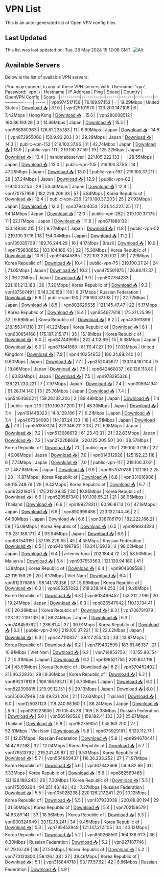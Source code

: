 # VPN List

This is an auto-generated list of Open VPN config files.

## Last Updated

This list was last updated on: Tue, 28 May 2024 15:12:06 GMT.
![Alt](https://repobeats.axiom.co/api/embed/186b98318ef1479477931607c1ad7d823f12451f.svg "Repobeats analytics image")

## Available Servers

Below is the list of available VPN servers:

(You may connect to any of these VPN servers with: Username: 'vpn', Password: 'vpn'.)
| Hostname | IP Address | Ping | Speed | Country | OpenVPN Config | Score |
|----------|------------|------|-------|---------|----------------| ----- |
| vpn974517156 | 76.169.97.153 | - | 19.29Mbps | United States | [Download 📥](./configs/server_0_US.ovpn) | 37.0 |
| vpn125101970 | 123.203.147.106 | 6 | 7.42Mbps | Hong Kong | [Download 📥](./configs/server_1_HK.ovpn) | 15.6 |
| vpn286008512 | 160.86.193.26 | 3 | 14.66Mbps | Japan | [Download 📥](./configs/server_2_JP.ovpn) | 15.5 |
| vpn968980363 | 126.81.235.183 | 11 | 6.69Mbps | Japan | [Download 📥](./configs/server_3_JP.ovpn) | 14.6 |
| vpn872955060 | 150.9.93.203 | 3 | 29.29Mbps | Japan | [Download 📥](./configs/server_4_JP.ovpn) | 14.3 |
| public-vpn-152 | 219.100.37.96 | 11 | 42.74Mbps | Japan | [Download 📥](./configs/server_5_JP.ovpn) | 13.9 |
| public-vpn-111 | 219.100.37.59 | 19 | 125.22Mbps | Japan | [Download 📥](./configs/server_6_JP.ovpn) | 13.4 |
| handmadeserver | 221.105.222.133 | - | 28.55Mbps | Japan | [Download 📥](./configs/server_7_JP.ovpn) | 13.0 |
| public-vpn-105 | 219.100.37.85 | 14 | 47.25Mbps | Japan | [Download 📥](./configs/server_8_JP.ovpn) | 13.0 |
| public-vpn-197 | 219.100.37.211 | 28 | 37.24Mbps | Japan | [Download 📥](./configs/server_9_JP.ovpn) | 12.9 |
| public-vpn-82 | 219.100.37.54 | 29 | 53.46Mbps | Japan | [Download 📥](./configs/server_10_JP.ovpn) | 12.8 |
| vpn170757958 | 182.228.209.33 | 57 | 5.84Mbps | Korea Republic of | [Download 📥](./configs/server_11_KR.ovpn) | 12.4 |
| public-vpn-236 | 219.100.37.203 | 25 | 27.93Mbps | Japan | [Download 📥](./configs/server_12_JP.ovpn) | 12.2 |
| vpn379404050 | 221.44.227.125 | 17 | 54.14Mbps | Japan | [Download 📥](./configs/server_13_JP.ovpn) | 12.0 |
| public-vpn-252 | 219.100.37.175 | 11 | 22.17Mbps | Japan | [Download 📥](./configs/server_14_JP.ovpn) | 11.8 |
| vpn671888132 | 133.149.90.215 | 12 | 9.77Mbps | Japan | [Download 📥](./configs/server_15_JP.ovpn) | 11.8 |
| public-vpn-52 | 219.100.37.16 | 18 | 154.04Mbps | Japan | [Download 📥](./configs/server_16_JP.ovpn) | 11.2 |
| vpn135085709 | 189.76.244.29 | 16 | 4.17Mbps | Brazil | [Download 📥](./configs/server_17_BR.ovpn) | 10.9 |
| vpn759838852 | 183.104.186.43 | 22 | 15.30Mbps | Korea Republic of | [Download 📥](./configs/server_18_KR.ovpn) | 10.6 |
| vpn914845895 | 222.102.220.102 | 39 | 7.29Mbps | Korea Republic of | [Download 📥](./configs/server_19_KR.ovpn) | 10.4 |
| public-vpn-75 | 219.100.37.24 | 24 | 71.05Mbps | Japan | [Download 📥](./configs/server_20_JP.ovpn) | 10.2 |
| vpn475501975 | 126.88.117.37 | 3 | 36.22Mbps | Japan | [Download 📥](./configs/server_21_JP.ovpn) | 9.9 |
| vpn802764233 | 221.161.213.183 | 26 | 7.20Mbps | Korea Republic of | [Download 📥](./configs/server_22_KR.ovpn) | 9.3 |
| vpn187507491 | 5.143.36.158 | 118 | 8.37Mbps | Russian Federation | [Download 📥](./configs/server_23_RU.ovpn) | 8.8 |
| public-vpn-150 | 219.100.37.108 | 12 | 22.77Mbps | Japan | [Download 📥](./configs/server_24_JP.ovpn) | 8.5 |
| vpn802629635 | 121.145.47.47 | 22 | 5.17Mbps | Korea Republic of | [Download 📥](./configs/server_25_KR.ovpn) | 8.4 |
| vpn654677818 | 175.211.25.99 | 37 | 9.99Mbps | Korea Republic of | [Download 📥](./configs/server_26_KR.ovpn) | 8.2 |
| vpn433911896 | 218.156.141.118 | 37 | 41.22Mbps | Korea Republic of | [Download 📥](./configs/server_27_KR.ovpn) | 8.1 |
| vpn630654168 | 175.197.215.171 | 35 | 15.18Mbps | Korea Republic of | [Download 📥](./configs/server_28_KR.ovpn) | 8.0 |
| vpn847449985 | 222.4.112.69 | 15 | 9.38Mbps | Japan | [Download 📥](./configs/server_29_JP.ovpn) | 8.0 |
| vpn871841683 | 81.111.47.27 | 19 | 17.03Mbps | United Kingdom | [Download 📥](./configs/server_30_GB.ovpn) | 7.9 |
| vpn440254653 | 180.34.88.240 | 8 | 0.60Mbps | Japan | [Download 📥](./configs/server_31_JP.ovpn) | 7.7 |
| vpn252045677 | 133.114.167.104 | 9 | 18.86Mbps | Japan | [Download 📥](./configs/server_32_JP.ovpn) | 7.5 |
| vpn642460037 | 60.126.113.80 | 4 | 60.83Mbps | Japan | [Download 📥](./configs/server_33_JP.ovpn) | 7.5 |
| vpn978295326 | 126.121.233.221 | 7 | 7.97Mbps | Japan | [Download 📥](./configs/server_34_JP.ovpn) | 7.4 |
| vpn305941941 | 61.26.114.140 | 13 | 25.76Mbps | Japan | [Download 📥](./configs/server_35_JP.ovpn) | 7.4 |
| vpn546468021 | 159.28.132.206 | 2 | 89.49Mbps | Japan | [Download 📥](./configs/server_36_JP.ovpn) | 7.4 |
| public-vpn-213 | 219.100.37.200 | 17 | 48.30Mbps | Japan | [Download 📥](./configs/server_37_JP.ovpn) | 7.4 |
| vpn161448323 | 14.3.129.186 | 7 | 9.21Mbps | Japan | [Download 📥](./configs/server_38_JP.ovpn) | 7.4 |
| vpn467364998 | 114.187.24.133 | 18 | 43.51Mbps | Japan | [Download 📥](./configs/server_39_JP.ovpn) | 7.3 |
| vpn551353124 | 222.146.211.203 | 21 | 6.18Mbps | Japan | [Download 📥](./configs/server_40_JP.ovpn) | 7.2 |
| vpn513686672 | 61.23.43.31 | 21 | 22.83Mbps | Japan | [Download 📥](./configs/server_41_JP.ovpn) | 7.2 |
| vpn272208629 | 220.125.205.50 | 30 | 38.57Mbps | Korea Republic of | [Download 📥](./configs/server_42_KR.ovpn) | 7.1 |
| public-vpn-207 | 219.100.37.167 | 22 | 46.06Mbps | Japan | [Download 📥](./configs/server_43_JP.ovpn) | 7.0 |
| vpn614312926 | 125.192.23.118 | 6 | 7.73Mbps | Japan | [Download 📥](./configs/server_44_JP.ovpn) | 7.0 |
| public-vpn-117 | 219.100.37.61 | 17 | 487.98Mbps | Japan | [Download 📥](./configs/server_45_JP.ovpn) | 6.9 |
| vpn857070736 | 121.161.2.25 | 28 | 11.87Mbps | Korea Republic of | [Download 📥](./configs/server_46_KR.ovpn) | 6.8 |
| vpn331016986 | 39.115.248.79 | 29 | 9.42Mbps | Korea Republic of | [Download 📥](./configs/server_47_KR.ovpn) | 6.7 |
| vpn623219075 | 175.212.39.35 | 30 | 10.95Mbps | Korea Republic of | [Download 📥](./configs/server_48_KR.ovpn) | 6.6 |
| vpn529587340 | 101.108.65.21 | 21 | 38.95Mbps | Thailand | [Download 📥](./configs/server_49_TH.ovpn) | 6.6 |
| vpn199278311 | 60.96.87.13 | 6 | 47.19Mbps | Japan | [Download 📥](./configs/server_50_JP.ovpn) | 6.6 |
| vpn890999486 | 223.132.144.46 | 2 | 64.90Mbps | Japan | [Download 📥](./configs/server_51_JP.ovpn) | 6.6 |
| vpn338706179 | 182.222.166.21 | 58 | 75.09Mbps | Korea Republic of | [Download 📥](./configs/server_52_KR.ovpn) | 6.5 |
| vpn999934323 | 119.231.166.171 | 4 | 93.94Mbps | Japan | [Download 📥](./configs/server_53_JP.ovpn) | 6.5 |
| vpn887543151 | 37.195.229.55 | 45 | 4.55Mbps | Russian Federation | [Download 📥](./configs/server_54_RU.ovpn) | 6.5 |
| vpn940496795 | 118.241.169.18 | 2 | 98.02Mbps | Japan | [Download 📥](./configs/server_55_JP.ovpn) | 6.4 |
| artemis-luna | 202.184.4.72 | 3 | 58.50Mbps | Malaysia | [Download 📥](./configs/server_56_MY.ovpn) | 6.4 |
| vpn937553563 | 121.139.94.180 | 41 | 1.38Mbps | Korea Republic of | [Download 📥](./configs/server_57_KR.ovpn) | 6.4 |
| vpn904609586 | 42.119.159.29 | 20 | 8.17Mbps | Viet Nam | [Download 📥](./configs/server_58_VN.ovpn) | 6.4 |
| vpn512376865 | 58.141.178.156 | 37 | 5.99Mbps | Korea Republic of | [Download 📥](./configs/server_59_KR.ovpn) | 6.3 |
| vpn895257022 | 218.238.144.253 | 34 | 9.26Mbps | Korea Republic of | [Download 📥](./configs/server_60_KR.ovpn) | 6.3 |
| vpn803469452 | 153.212.7.199 | 20 | 19.24Mbps | Japan | [Download 📥](./configs/server_61_JP.ovpn) | 6.3 |
| vpn826547042 | 110.13.134.41 | 40 | 20.38Mbps | Korea Republic of | [Download 📥](./configs/server_62_KR.ovpn) | 6.3 |
| vpn706791079 | 223.132.209.139 | 6 | 89.24Mbps | Japan | [Download 📥](./configs/server_63_JP.ovpn) | 6.3 |
| vpn748459762 | 1.236.61.4 | 37 | 30.91Mbps | Korea Republic of | [Download 📥](./configs/server_64_KR.ovpn) | 6.3 |
| public-vpn-240 | 219.100.37.221 | 10 | 22.02Mbps | Japan | [Download 📥](./configs/server_65_JP.ovpn) | 6.3 |
| vpn447110837 | 39.117.255.100 | 33 | 13.87Mbps | Korea Republic of | [Download 📥](./configs/server_66_KR.ovpn) | 6.2 |
| vpn719432599 | 183.81.46.137 | 21 | 10.91Mbps | Viet Nam | [Download 📥](./configs/server_67_VN.ovpn) | 6.2 |
| vpn714853753 | 113.155.93.154 | 7 | 5.31Mbps | Japan | [Download 📥](./configs/server_68_JP.ovpn) | 6.2 |
| vpn198521755 | 220.84.1.118 | 24 | 43.99Mbps | Korea Republic of | [Download 📥](./configs/server_69_KR.ovpn) | 6.2 |
| vpn370452402 | 211.46.229.16 | 28 | 9.36Mbps | Korea Republic of | [Download 📥](./configs/server_70_KR.ovpn) | 6.2 |
| vpn892378129 | 106.166.163.11 | 6 | 6.70Mbps | Japan | [Download 📥](./configs/server_71_JP.ovpn) | 6.2 |
| vpn522399815 | 219.99.12.151 | 5 | 29.13Mbps | Japan | [Download 📥](./configs/server_72_JP.ovpn) | 6.0 |
| vpn150367949 | 49.49.231.204 | 21 | 12.63Mbps | Thailand | [Download 📥](./configs/server_73_TH.ovpn) | 6.0 |
| vpn125031123 | 118.240.68.160 | 1 | 88.24Mbps | Japan | [Download 📥](./configs/server_74_JP.ovpn) | 5.9 |
| vpn929223606 | 79.105.45.38 | 109 | 8.33Mbps | Russian Federation | [Download 📥](./configs/server_75_RU.ovpn) | 5.8 |
| vpn565190526 | 159.192.41.133 | 33 | 25.67Mbps | Thailand | [Download 📥](./configs/server_76_TH.ovpn) | 5.8 |
| vpn162759051 | 1.55.163.200 | 27 | 52.81Mbps | Viet Nam | [Download 📥](./configs/server_77_VN.ovpn) | 5.8 |
| vpn675929181 | 5.130.112.71 | 51 | 12.07Mbps | Russian Federation | [Download 📥](./configs/server_78_RU.ovpn) | 5.8 |
| vpn994670441 | 14.47.92.168 | 32 | 12.04Mbps | Korea Republic of | [Download 📥](./configs/server_79_KR.ovpn) | 5.7 |
| vpn179513792 | 219.241.49.87 | 32 | 9.53Mbps | Korea Republic of | [Download 📥](./configs/server_80_KR.ovpn) | 5.7 |
| vpn554869437 | 118.36.233.252 | 27 | 71.97Mbps | Korea Republic of | [Download 📥](./configs/server_81_KR.ovpn) | 5.6 |
| vpn167342668 | 59.9.82.69 | 31 | 7.33Mbps | Korea Republic of | [Download 📥](./configs/server_82_KR.ovpn) | 5.6 |
| vpn862569485 | 121.128.188.245 | 28 | 7.30Mbps | Korea Republic of | [Download 📥](./configs/server_83_KR.ovpn) | 5.5 |
| vpn175050264 | 94.251.43.142 | 42 | 7.27Mbps | Russian Federation | [Download 📥](./configs/server_84_RU.ovpn) | 5.5 |
| vpn105028238 | 220.126.217.241 | 29 | 10.12Mbps | Korea Republic of | [Download 📥](./configs/server_85_KR.ovpn) | 5.5 |
| vpn137933039 | 220.88.80.194 | 29 | 31.50Mbps | Korea Republic of | [Download 📥](./configs/server_86_KR.ovpn) | 5.4 |
| vpn702159579 | 14.63.89.141 | 33 | 18.96Mbps | Korea Republic of | [Download 📥](./configs/server_87_KR.ovpn) | 5.3 |
| vpn900324649 | 39.112.18.241 | 34 | 9.45Mbps | Korea Republic of | [Download 📥](./configs/server_88_KR.ovpn) | 5.3 |
| vpn795452949 | 121.147.212.105 | 34 | 43.12Mbps | Korea Republic of | [Download 📥](./configs/server_89_KR.ovpn) | 5.2 |
| vpn859268561 | 164.138.91.3 | 36 | 6.30Mbps | Russian Federation | [Download 📥](./configs/server_90_RU.ovpn) | 5.2 |
| vpn927187746 | 61.79.167.49 | 36 | 27.50Mbps | Korea Republic of | [Download 📥](./configs/server_91_KR.ovpn) | 5.2 |
| vpn773123800 | 58.126.1.38 | 37 | 39.46Mbps | Korea Republic of | [Download 📥](./configs/server_92_KR.ovpn) | 5.1 |
| vpn315844718 | 93.177.57.62 | 42 | 8.66Mbps | Russian Federation | [Download 📥](./configs/server_93_RU.ovpn) | 4.9 |
